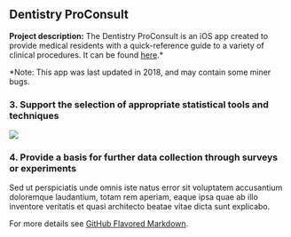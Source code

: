 ## Dentistry ProConsult

**Project description:** The Dentistry ProConsult is an iOS app created to provide medical residents with a quick-reference guide to a variety of clinical procedures.  It can be found [here](https://apps.apple.com/us/app/dentistry-proconsult/id418010567#?platform=iphone).\*

\*Note: This app was last updated in 2018, and may contain some miner bugs.

### 3. Support the selection of appropriate statistical tools and techniques

<img src="images/dummy_thumbnail.jpg?raw=true"/>

### 4. Provide a basis for further data collection through surveys or experiments

Sed ut perspiciatis unde omnis iste natus error sit voluptatem accusantium doloremque laudantium, totam rem aperiam, eaque ipsa quae ab illo inventore veritatis et quasi architecto beatae vitae dicta sunt explicabo. 

For more details see [GitHub Flavored Markdown](https://guides.github.com/features/mastering-markdown/).
